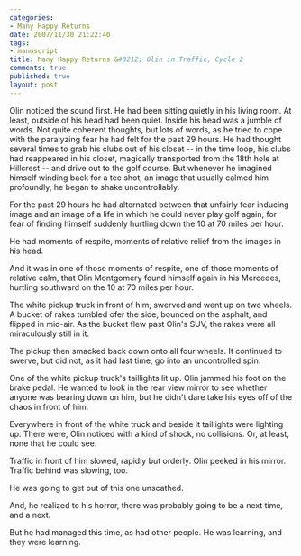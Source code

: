 ```yaml
--- 
categories: 
- Many Happy Returns
date: 2007/11/30 21:22:40
tags: 
- manuscript
title: Many Happy Returns &#8212; Olin in Traffic, Cycle 2
comments: true
published: true
layout: post
---
```


Olin noticed the sound first.  He had been sitting quietly in his living room.  At least, outside of his head had been quiet.  Inside his head was a jumble of words.  Not quite coherent thoughts, but lots of words, as he tried to cope with the paralyzing fear he had felt for the past 29 hours.  He had thought several times to grab his clubs out of his closet -- in the time loop, his clubs had reappeared in his closet, magically transported from the 18th hole at Hillcrest -- and drive out to the golf course.  But whenever he imagined himself winding back for a tee shot, an image that usually calmed him profoundly, he began to shake uncontrollably.

For the past 29 hours he had alternated between that unfairly fear inducing image and an image of a life in which he could never play golf again, for fear of finding himself suddenly hurtling down the 10 at 70 miles per hour.

He had moments of respite, moments of relative relief from the images in his head.

And it was in one of those moments of respite, one of those moments of relative calm, that Olin Montgomery found himself again in his Mercedes, hurtling southward on the 10 at 70 miles per hour.

The white pickup truck in front of him, swerved and went up on two wheels.  A bucket of rakes tumbled ofer the side, bounced on the asphalt, and flipped in mid-air.  As the bucket flew past Olin's SUV, the rakes were all miraculously still in it.

The pickup then smacked back down onto all four wheels.  It continued to swerve, but did not, as it had last time, go into an uncontrolled spin.

One of the white pickup truck's taillights lit up.  Olin jammed his foot on the brake pedal.  He wanted to look in the rear view mirror to see whether anyone was bearing down on him, but he didn't dare take his eyes off of the chaos in front of him.

Everywhere in front of the white truck and beside it taillights were lighting up.  There were, Olin noticed with a kind of shock, no collisions.  Or, at least, none that he could see.

Traffic in front of him slowed, rapidly but orderly.  Olin peeked in his mirror.  Traffic behind was slowing, too.

He was going to get out of this one unscathed.

And, he realized to his horror, there was probably going to be a next time, and a next.

But he had managed this time, as had other people.  He was learning, and they were learning.
